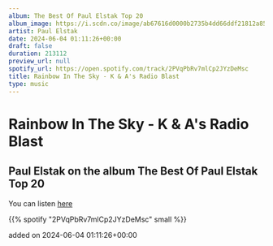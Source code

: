 ```yaml
---
album: The Best Of Paul Elstak Top 20
album_image: https://i.scdn.co/image/ab67616d0000b2735b4dd66ddf21812a85b416bf
artist: Paul Elstak
date: 2024-06-04 01:11:26+00:00
draft: false
duration: 213112
preview_url: null
spotify_url: https://open.spotify.com/track/2PVqPbRv7mlCp2JYzDeMsc
title: Rainbow In The Sky - K & A's Radio Blast
type: music
---
```



# Rainbow In The Sky - K & A's Radio Blast

## Paul Elstak on the album The Best Of Paul Elstak Top 20

You can listen [here](https://open.spotify.com/track/2PVqPbRv7mlCp2JYzDeMsc)

{{% spotify "2PVqPbRv7mlCp2JYzDeMsc" small %}}

added on 2024-06-04 01:11:26+00:00